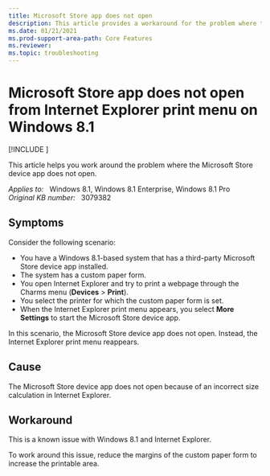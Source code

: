 ```yaml
---
title: Microsoft Store app does not open
description: This article provides a workaround for the problem where the Microsoft Store device app does not open.
ms.date: 01/21/2021
ms.prod-support-area-path: Core Features
ms.reviewer: 
ms.topic: troubleshooting
---
```

# Microsoft Store app does not open from Internet Explorer print menu on Windows 8.1

[!INCLUDE [](../includes/browsers-important.md)]

This article helps you work around the problem where the Microsoft Store device app does not open.

_Applies to:_ &nbsp; Windows 8.1, Windows 8.1 Enterprise, Windows 8.1 Pro  
_Original KB number:_ &nbsp; 3079382

## Symptoms

Consider the following scenario:

- You have a Windows 8.1-based system that has a third-party Microsoft Store device app installed.
- The system has a custom paper form.
- You open Internet Explorer and try to print a webpage through the Charms menu (**Devices** > **Print**).
- You select the printer for which the custom paper form is set.
- When the Internet Explorer print menu appears, you select **More Settings** to start the Microsoft Store device app.

In this scenario, the Microsoft Store device app does not open. Instead, the Internet Explorer print menu reappears.

## Cause

The Microsoft Store device app does not open because of an incorrect size calculation in Internet Explorer.

## Workaround

This is a known issue with Windows 8.1 and Internet Explorer.

To work around this issue, reduce the margins of the custom paper form to increase the printable area.

